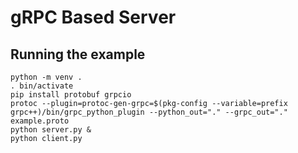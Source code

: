 # gRPC Based Server

## Running the example

```shell
python -m venv .
. bin/activate
pip install protobuf grpcio
protoc --plugin=protoc-gen-grpc=$(pkg-config --variable=prefix grpc++)/bin/grpc_python_plugin --python_out="." --grpc_out="." example.proto
python server.py &
python client.py
```
